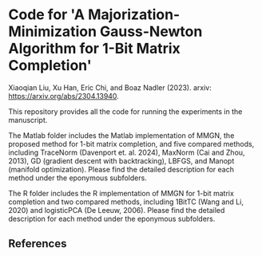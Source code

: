 
# Code for 'A Majorization-Minimization Gauss-Newton Algorithm for 1-Bit Matrix Completion'

Xiaoqian Liu, Xu Han, Eric Chi, and Boaz Nadler (2023). arxiv: https://arxiv.org/abs/2304.13940. 

This repository provides all the code for running the experiments in the manuscript.  

The Matlab folder includes the Matlab implementation of MMGN, the proposed method for 1-bit matrix completion, and five compared methods, including TraceNorm (Davenport et. al. 2024), MaxNorm (Cai and Zhou, 2013), GD (gradient descent with backtracking), LBFGS, and Manopt (manifold optimization). Please find the detailed description for each method under the eponymous subfolders. 

The R folder includes the R implementation of MMGN for 1-bit matrix completion and two compared methods, including 1BitTC (Wang and Li, 2020) and logisticPCA (De Leeuw, 2006). Please find the detailed description for each method under the eponymous subfolders. 

## References


